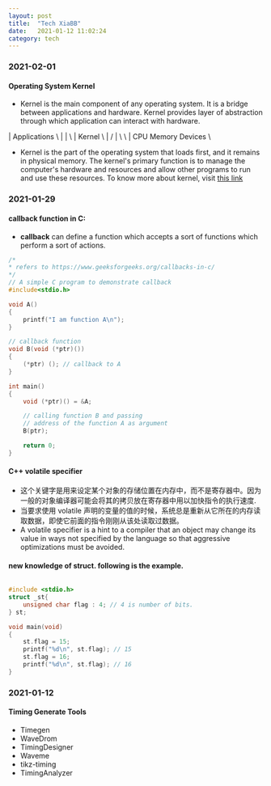 ```yaml
---
layout: post
title:  "Tech XiaBB"
date:   2021-01-12 11:02:24
category: tech
---
```


### 2021-02-01
#### Operating System Kernel

* Kernel is the main component of any operating system. It is a bridge between applications and hardware. Kernel provides layer of abstraction through which application can interact with hardware. 

|     Applications   \\
|            |        \\
|          Kernel     \\
|        /   |   \     \\
|      CPU Memory Devices  \\

* Kernel is the part of the operating system that loads first, and it remains in physical memory. The kernel's primary function is to manage the computer's hardware and resources and allow other programs to run and use these resources. To know more about kernel, visit [this link](https://en.wikipedia.org/wiki/Kernel_(operating_system))

### 2021-01-29
#### callback function in C:

* **callback** can define a function which accepts a sort of functions which perform a sort of actions.

``` C
/*
* refers to https://www.geeksforgeeks.org/callbacks-in-c/
*/
// A simple C program to demonstrate callback 
#include<stdio.h> 

void A()
{
    printf("I am function A\n");
}

// callback function 
void B(void (*ptr)())
{
    (*ptr) (); // callback to A 
}

int main()
{
    void (*ptr)() = &A;

    // calling function B and passing 
    // address of the function A as argument 
    B(ptr);

    return 0;
}

```

#### C++ volatile specifier

* 这个关键字是用来设定某个对象的存储位置在内存中，而不是寄存器中。因为一般的对象编译器可能会将其的拷贝放在寄存器中用以加快指令的执行速度.
* 当要求使用 volatile 声明的变量的值的时候，系统总是重新从它所在的内存读取数据，即使它前面的指令刚刚从该处读取过数据。 
* A volatile specifier is a hint to a compiler that an object may change its value in ways not specified by the language so that aggressive optimizations must be avoided.

#### new knowledge of struct. following is the example.
``` C++

#include <stdio.h>
struct _st{
    unsigned char flag : 4; // 4 is number of bits.
} st;

void main(void)
{
    st.flag = 15;
    printf("%d\n", st.flag); // 15
    st.flag = 16;
    printf("%d\n", st.flag); // 16
}

```

### 2021-01-12
#### Timing Generate Tools
* Timegen
* WaveDrom
* TimingDesigner
* Waveme
* tikz-timing
* TimingAnalyzer
